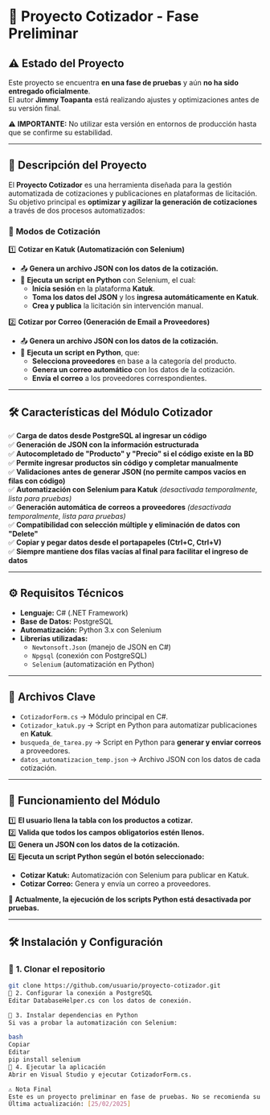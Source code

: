 # 📌 Proyecto Cotizador - Fase Preliminar

## ⚠️ Estado del Proyecto
Este proyecto se encuentra **en una fase de pruebas** y aún **no ha sido entregado oficialmente**.  
El autor **Jimmy Toapanta** está realizando ajustes y optimizaciones antes de su versión final.  

⚠ **IMPORTANTE:** No utilizar esta versión en entornos de producción hasta que se confirme su estabilidad.  

---

## 🚀 Descripción del Proyecto
El **Proyecto Cotizador** es una herramienta diseñada para la gestión automatizada de cotizaciones y publicaciones en plataformas de licitación. Su objetivo principal es **optimizar y agilizar la generación de cotizaciones** a través de dos procesos automatizados:

### 📌 **Modos de Cotización**
1️⃣ **Cotizar en Katuk (Automatización con Selenium)**
   - 📤 **Genera un archivo JSON con los datos de la cotización.**
   - 🤖 **Ejecuta un script en Python** con Selenium, el cual:
     - **Inicia sesión** en la plataforma **Katuk**.
     - **Toma los datos del JSON** y los **ingresa automáticamente en Katuk**.
     - **Crea y publica** la licitación sin intervención manual.
   
2️⃣ **Cotizar por Correo (Generación de Email a Proveedores)**
   - 📤 **Genera un archivo JSON con los datos de la cotización.**
   - 📧 **Ejecuta un script en Python**, que:
     - **Selecciona proveedores** en base a la categoría del producto.
     - **Genera un correo automático** con los datos de la cotización.
     - **Envía el correo** a los proveedores correspondientes.

---

## 🛠 Características del Módulo Cotizador
✅ **Carga de datos desde PostgreSQL al ingresar un código**  
✅ **Generación de JSON con la información estructurada**  
✅ **Autocompletado de "Producto" y "Precio" si el código existe en la BD**  
✅ **Permite ingresar productos sin código y completar manualmente**  
✅ **Validaciones antes de generar JSON (no permite campos vacíos en filas con código)**  
✅ **Automatización con Selenium para Katuk** *(desactivada temporalmente, lista para pruebas)*  
✅ **Generación automática de correos a proveedores** *(desactivada temporalmente, lista para pruebas)*  
✅ **Compatibilidad con selección múltiple y eliminación de datos con "Delete"**  
✅ **Copiar y pegar datos desde el portapapeles (Ctrl+C, Ctrl+V)**  
✅ **Siempre mantiene dos filas vacías al final para facilitar el ingreso de datos**  

---

## ⚙️ Requisitos Técnicos
- **Lenguaje:** C# (.NET Framework)  
- **Base de Datos:** PostgreSQL  
- **Automatización:** Python 3.x con Selenium  
- **Librerías utilizadas:**  
  - `Newtonsoft.Json` (manejo de JSON en C#)  
  - `Npgsql` (conexión con PostgreSQL)  
  - `Selenium` (automatización en Python)  

---

## 📂 Archivos Clave
- `CotizadorForm.cs` → Módulo principal en C#.  
- `Cotizador_katuk.py` → Script en Python para automatizar publicaciones en **Katuk**.  
- `busqueda_de_tarea.py` → Script en Python para **generar y enviar correos** a proveedores.  
- `datos_automatizacion_temp.json` → Archivo JSON con los datos de cada cotización.  

---

## 📌 Funcionamiento del Módulo
1️⃣ **El usuario llena la tabla con los productos a cotizar.**  
2️⃣ **Valida que todos los campos obligatorios estén llenos.**  
3️⃣ **Genera un JSON con los datos de la cotización.**  
4️⃣ **Ejecuta un script Python según el botón seleccionado:**  
   - **Cotizar Katuk:** Automatización con Selenium para publicar en Katuk.  
   - **Cotizar Correo:** Genera y envía un correo a proveedores.  

🚨 **Actualmente, la ejecución de los scripts Python está desactivada por pruebas.**  

---

## 🛠 Instalación y Configuración
### 🔹 **1. Clonar el repositorio**
```bash
git clone https://github.com/usuario/proyecto-cotizador.git
🔹 2. Configurar la conexión a PostgreSQL
Editar DatabaseHelper.cs con los datos de conexión.

🔹 3. Instalar dependencias en Python
Si vas a probar la automatización con Selenium:

bash
Copiar
Editar
pip install selenium
🔹 4. Ejecutar la aplicación
Abrir en Visual Studio y ejecutar CotizadorForm.cs.

⚠️ Nota Final
Este es un proyecto preliminar en fase de pruebas. No se recomienda su uso en producción hasta su versión final.
Última actualización: [25/02/2025]
